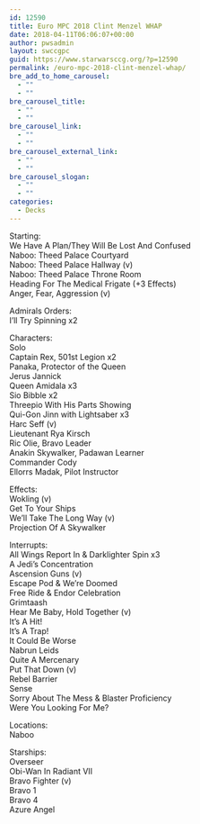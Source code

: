 ```yaml
---
id: 12590
title: Euro MPC 2018 Clint Menzel WHAP
date: 2018-04-11T06:06:07+00:00
author: pwsadmin
layout: swccgpc
guid: https://www.starwarsccg.org/?p=12590
permalink: /euro-mpc-2018-clint-menzel-whap/
bre_add_to_home_carousel:
  - ""
  - ""
bre_carousel_title:
  - ""
  - ""
bre_carousel_link:
  - ""
  - ""
bre_carousel_external_link:
  - ""
  - ""
bre_carousel_slogan:
  - ""
  - ""
categories:
  - Decks
---
```

Starting:  
We Have A Plan/They Will Be Lost And Confused  
Naboo: Theed Palace Courtyard  
Naboo: Theed Palace Hallway (v)  
Naboo: Theed Palace Throne Room  
Heading For The Medical Frigate (+3 Effects)  
Anger, Fear, Aggression (v)

Admirals Orders:  
I’ll Try Spinning x2

Characters:  
Solo  
Captain Rex, 501st Legion x2  
Panaka, Protector of the Queen  
Jerus Jannick  
Queen Amidala x3  
Sio Bibble x2  
Threepio With His Parts Showing  
Qui-Gon Jinn with Lightsaber x3  
Harc Seff (v)  
Lieutenant Rya Kirsch  
Ric Olie, Bravo Leader  
Anakin Skywalker, Padawan Learner  
Commander Cody  
Ellorrs Madak, Pilot Instructor

Effects:  
Wokling (v)  
Get To Your Ships  
We’ll Take The Long Way (v)  
Projection Of A Skywalker

Interrupts:  
All Wings Report In & Darklighter Spin x3  
A Jedi’s Concentration  
Ascension Guns (v)  
Escape Pod & We’re Doomed  
Free Ride & Endor Celebration  
Grimtaash  
Hear Me Baby, Hold Together (v)  
It’s A Hit!  
It’s A Trap!  
It Could Be Worse  
Nabrun Leids  
Quite A Mercenary  
Put That Down (v)  
Rebel Barrier  
Sense  
Sorry About The Mess & Blaster Proficiency  
Were You Looking For Me?

Locations:  
Naboo

Starships:  
Overseer  
Obi-Wan In Radiant VII  
Bravo Fighter (v)  
Bravo 1  
Bravo 4  
Azure Angel